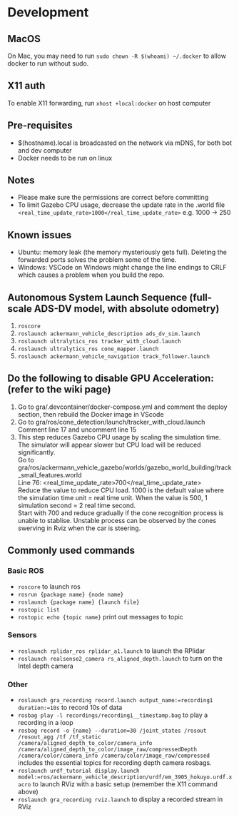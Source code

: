 # Development

## MacOS
On Mac, you may need to run `sudo chown -R $(whoami) ~/.docker` to allow docker to run without sudo.

## X11 auth
To enable X11 forwarding, run `xhost +local:docker` on host computer

## Pre-requisites
- $(hostname).local is broadcasted on the network via mDNS, for both bot and dev computer
- Docker needs to be run on linux

## Notes
- Please make sure the permissions are correct before committing
- To limit Gazebo CPU usage, decrease the update rate in the .world file
    ``` <real_time_update_rate>1000</real_time_update_rate> ```
    e.g. 1000 -> 250

## Known issues
- Ubuntu: memory leak (the memory mysteriously gets full). Deleting the forwarded ports solves the problem some of the time.
- Windows: VSCode on Windows might change the line endings to CRLF which causes a problem when you build the repo.

## Autonomous System Launch Sequence (full-scale ADS-DV model, with absolute odometry)
1) `roscore`
2) `roslaunch ackermann_vehicle_description ads_dv_sim.launch`
3) `roslaunch ultralytics_ros tracker_with_cloud.launch`
4) `roslaunch ultralytics_ros cone_mapper.launch`
5) `roslaunch ackermann_vehicle_navigation track_follower.launch`

## Do the following to disable GPU Acceleration: (refer to the wiki page)
1) Go to gra/.devcontainer/docker-compose.yml and comment the deploy section, then rebuild the Docker image in VScode
2) Go to gra/ros/cone_detection/launch/tracker_with_cloud.launch Comment line 17 and uncomment line 15
3) This step reduces Gazebo CPU usage by scaling the simulation time. The simulator will appear slower but CPU load will be reduced significantly.\
Go to gra/ros/ackermann_vehicle_gazebo/worlds/gazebo_world_building/track_small_features.world\
Line 76: <real_time_update_rate>700</real_time_update_rate>\
Reduce the value to reduce CPU load. 1000 is the default value where the simulation time unit = real time unit. When the value is 500, 1 simulation second = 2 real time second.\
Start with 700 and reduce gradually if the cone recognition process is unable to stablise. Unstable process can be observed by the cones swerving in Rviz when the car is steering.

## Commonly used commands
### Basic ROS
- `roscore` to launch ros
- `rosrun {package name} {node name}`
- `roslaunch {package name} {launch file}`
- `rostopic list`
- `rostopic echo {topic name}` print out messages to topic
### Sensors
- `roslaunch rplidar_ros rplidar_a1.launch` to launch the RPlidar
- `roslaunch realsense2_camera rs_aligned_depth.launch` to turn on the Intel depth camera
### Other
- `roslaunch gra_recording record.launch output_name:=recording1 duration:=10s` to record 10s of data
- `rosbag play -l recordings/recording1__timestamp.bag` to play a recording in a loop
- `rosbag record -o {name} --duration=30 /joint_states /rosout /rosout_agg /tf /tf_static /camera/aligned_depth_to_color/camera_info /camera/aligned_depth_to_color/image_raw/compressedDepth /camera/color/camera_info /camera/color/image_raw/compressed` includes the essential topics for recording depth camera rosbags.
- `roslaunch urdf_tutorial display.launch model:=ros/ackermann_vehicle_description/urdf/em_3905_hokuyo.urdf.xacro` to launch RViz with a basic setup (remember the X11 command above)
- `roslaunch gra_recording rviz.launch` to display a recorded stream in RViz
